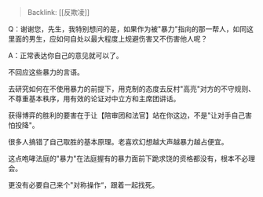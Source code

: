 > Backlink: [[反欺凌]]

Q：谢谢您，先生，我特别想问的是，如果作为被"暴力"指向的那一帮人，如同这里面的男生，应如何自处以最大程度上规避伤害又不伤害他人呢？

A：正常表达你自己的意见就可以了。

不回应这些暴力的言语。

去研究如何在不使用暴力的前提下，用克制的态度去反村"高亮"对方的不守规则、不尊重基本秩序，用有效的论证对中立方和主席团讲话。

获得博弈的胜利的要害在于让【陪审团和法官】站在你这边，不是"让对手自己害怕投降"。

很多人搞错了自己取胜的基本原理。老喜欢幻想越大声越暴力越占便宜。

这点咆哮法庭的"暴力"在法庭握有的暴力面前下跪求饶的资格都没有，根本不必理会。

更没有必要自己来个"对称操作“，跟着一起找死。
